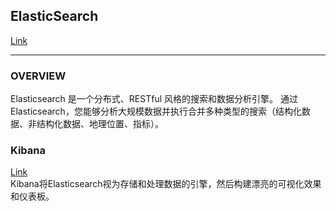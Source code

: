 ## ElasticSearch
[Link](https://www.elastic.co/cn/elasticsearch/)  

---
### OVERVIEW  
Elasticsearch 是一个分布式、RESTful 风格的搜索和数据分析引擎。
通过 Elasticsearch，您能够分析大规模数据并执行合并多种类型的搜索（结构化数据、非结构化数据、地理位置、指标）。

### Kibana  
[Link](https://www.elastic.co/kibana)  
Kibana将Elasticsearch视为存储和处理数据的引擎，然后构建漂亮的可视化效果和仪表板。